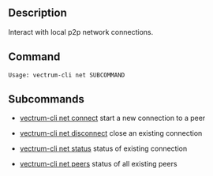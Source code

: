 ## Description
Interact with local p2p network connections.

## Command

```console
Usage: vectrum-cli net SUBCOMMAND
```

## Subcommands
 
 - [vectrum-cli net connect](connect) start a new connection to a peer

 - [vectrum-cli net disconnect](disconnect) close an existing connection
  
 - [vectrum-cli net status](status) status of existing connection
  
 - [vectrum-cli net peers](peers) status of all existing peers
